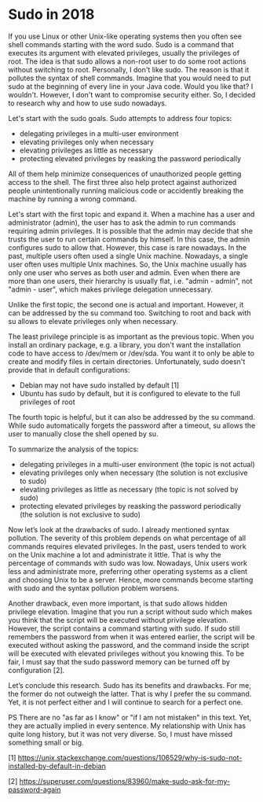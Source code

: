 # Sudo in 2018

If you use Linux or other Unix-like operating systems then you often see shell commands starting with the word sudo. Sudo is a command that executes its argument with elevated privileges, usually the privileges of root. The idea is that sudo allows a non-root user to do some root actions without switching to root. Personally, I don't like sudo. The reason is that it pollutes the syntax of shell commands. Imagine that you would need to put sudo at the beginning of every line in your Java code. Would you like that? I wouldn't. However, I don't want to compromise security either. So, I decided to research why and how to use sudo nowadays.

Let's start with the sudo goals. Sudo attempts to address four topics:
- delegating privileges in a multi-user environment
- elevating privileges only when necessary
- elevating privileges as little as necessary
- protecting elevated privileges by reasking the password periodically

All of them help minimize consequences of unauthorized people getting access to the shell. The first three also help protect against authorized people unintentionally running malicious code or accidently breaking the machine by running a wrong command.

Let's start with the first topic and expand it. When a machine has a user and administrator (admin), the user has to ask the admin to run commands requiring admin privileges. It is possible that the admin may decide that she trusts the user to run certain commands by himself. In this case, the admin configures sudo to allow that. However, this case is rare nowadays. In the past, multiple users often used a single Unix machine. Nowadays, a single user often uses multiple Unix machines. So, the Unix machine usually has only one user who serves as both user and admin. Even when there are more than one users, their hierarchy is usually flat, i.e. "admin - admin", not "admin - user", which makes privilege delegation unnecessary.

Unlike the first topic, the second one is actual and important. However, it can be addressed by the su command too. Switching to root and back with su allows to elevate privileges only when necessary.

The least privilege principle is as important as the previous topic. When you install an ordinary package, e.g. a library, you don't want the installation code to have access to /dev/mem or /dev/sda. You want it to only be able to create and modify files in certain directories. Unfortunately, sudo doesn't provide that in default configurations:
- Debian may not have sudo installed by default [1]
- Ubuntu has sudo by default, but it is configured to elevate to the full privileges of root

The fourth topic is helpful, but it can also be addressed by the su command. While sudo automatically forgets the password after a timeout, su allows the user to manually close the shell opened by su.

To summarize the analysis of the topics:
- delegating privileges in a multi-user environment (the topic is not actual)
- elevating privileges only when necessary (the solution is not exclusive to sudo)
- elevating privileges as little as necessary (the topic is not solved by sudo)
- protecting elevated privileges by reasking the password periodically (the solution is not exclusive to sudo)

Now let’s look at the drawbacks of sudo. I already mentioned syntax pollution. The severity of this problem depends on what percentage of all commands requires elevated privileges. In the past, users tended to work on the Unix machine a lot and administrate it little. That is why the percentage of commands with sudo was low. Nowadays, Unix users work less and administrate more, preferring other operating systems as a client and choosing Unix to be a server. Hence, more commands become starting with sudo and the syntax pollution problem worsens.

Another drawback, even more important, is that sudo allows hidden privilege elevation. Imagine that you run a script without sudo which makes you think that the script will be executed without privilege elevation. However, the script contains a command starting with sudo. If sudo still remembers the password from when it was entered earlier, the script will be executed without asking the password, and the command inside the script will be executed with elevated privileges without you knowing this. To be fair, I must say that the sudo password memory can be turned off by configuration [2].

Let’s conclude this research. Sudo has its benefits and drawbacks. For me, the former do not outweigh the latter. That is why I prefer the su command. Yet, it is not perfect either and I will continue to search for a perfect one.

PS There are no "as far as I know" or "if I am not mistaken" in this text. Yet, they are actually implied in every sentence. My relationship with Unix has quite long history, but it was not very diverse. So, I must have missed something small or big.

[1] https://unix.stackexchange.com/questions/106529/why-is-sudo-not-installed-by-default-in-debian

[2] https://superuser.com/questions/83960/make-sudo-ask-for-my-password-again
